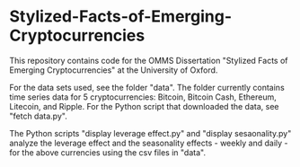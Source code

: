 # Stylized-Facts-of-Emerging-Cryptocurrencies
This repository contains code for the OMMS Dissertation "Stylized Facts of Emerging Cryptocurrencies" at the University of Oxford.

For the data sets used, see the folder "data". The folder currently contains time series data for 5 cryptocurrencies: Bitcoin, Bitcoin Cash, Ethereum, Litecoin, and Ripple. For the Python script that downloaded the data, see "fetch data.py". 

The Python scripts "display leverage effect.py" and "display sesaonality.py" analyze the leverage effect and the seasonality effects - weekly and daily - for the above currencies using the csv files in "data".

